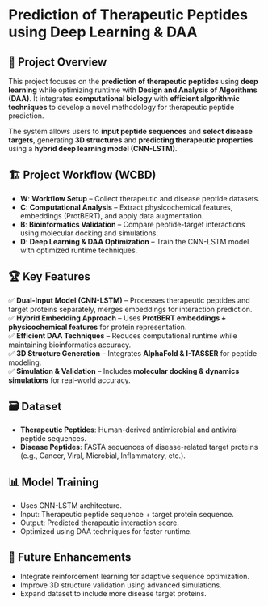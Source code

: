 # Prediction of Therapeutic Peptides using Deep Learning & DAA

## 📌 Project Overview
This project focuses on the **prediction of therapeutic peptides** using **deep learning** while optimizing runtime with **Design and Analysis of Algorithms (DAA)**. It integrates **computational biology** with **efficient algorithmic techniques** to develop a novel methodology for therapeutic peptide prediction.

The system allows users to **input peptide sequences** and **select disease targets**, generating **3D structures** and **predicting therapeutic properties** using a **hybrid deep learning model (CNN-LSTM)**.

## 🏗️ Project Workflow (WCBD)
- **W**: **Workflow Setup** – Collect therapeutic and disease peptide datasets.
- **C**: **Computational Analysis** – Extract physicochemical features, embeddings (ProtBERT), and apply data augmentation.
- **B**: **Bioinformatics Validation** – Compare peptide-target interactions using molecular docking and simulations.
- **D**: **Deep Learning & DAA Optimization** – Train the CNN-LSTM model with optimized runtime techniques.

## 🏆 Key Features
✅ **Dual-Input Model (CNN-LSTM)** – Processes therapeutic peptides and target proteins separately, merges embeddings for interaction prediction.  
✅ **Hybrid Embedding Approach** – Uses **ProtBERT embeddings + physicochemical features** for protein representation.  
✅ **Efficient DAA Techniques** – Reduces computational runtime while maintaining bioinformatics accuracy.  
✅ **3D Structure Generation** – Integrates **AlphaFold & I-TASSER** for peptide modeling.  
✅ **Simulation & Validation** – Includes **molecular docking & dynamics simulations** for real-world accuracy.  

## 🗃️ Dataset
- **Therapeutic Peptides**: Human-derived antimicrobial and antiviral peptide sequences.
- **Disease Peptides**: FASTA sequences of disease-related target proteins (e.g., Cancer, Viral, Microbial, Inflammatory, etc.).

## 📊 Model Training
- Uses CNN-LSTM architecture.
- Input: Therapeutic peptide sequence + target protein sequence.
- Output: Predicted therapeutic interaction score.
- Optimized using DAA techniques for faster runtime.
  
## 🚀 Future Enhancements
- Integrate reinforcement learning for adaptive sequence optimization.
- Improve 3D structure validation using advanced simulations.
- Expand dataset to include more disease target proteins.


